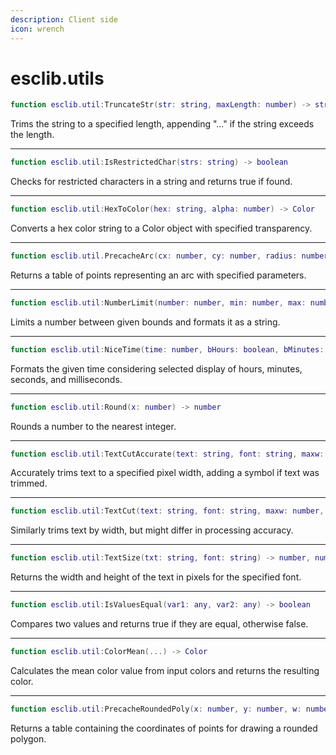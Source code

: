 ```yaml
---
description: Client side
icon: wrench
---
```


# esclib.utils

```lua
function esclib.util:TruncateStr(str: string, maxLength: number) -> string
```

Trims the string to a specified length, appending "..." if the string exceeds the length.

***

```lua
function esclib.util:IsRestrictedChar(strs: string) -> boolean
```

Checks for restricted characters in a string and returns true if found.

***

```lua
function esclib.util:HexToColor(hex: string, alpha: number) -> Color
```

Converts a hex color string to a Color object with specified transparency.

***

```lua
function esclib.util.PrecacheArc(cx: number, cy: number, radius: number, thickness: number, startang: number, endang: number, roughness: number, rote: number) -> table
```

Returns a table of points representing an arc with specified parameters.

***

```lua
function esclib.util:NumberLimit(number: number, min: number, max: number, str_format: string) -> string
```

Limits a number between given bounds and formats it as a string.

***

```lua
function esclib.util:NiceTime(time: number, bHours: boolean, bMinutes: boolean, bSeconds: boolean, bMilliseconds: boolean, try_language: string) -> string
```

Formats the given time considering selected display of hours, minutes, seconds, and milliseconds.

***

```lua
function esclib.util:Round(x: number) -> number
```

Rounds a number to the nearest integer.

***

```lua
function esclib.util:TextCutAccurate(text: string, font: string, maxw: number, add_symbol: string)
```

Accurately trims text to a specified pixel width, adding a symbol if text was trimmed.

***

```lua
function esclib.util:TextCut(text: string, font: string, maxw: number, add_symbol: string)
```

Similarly trims text by width, but might differ in processing accuracy.

***

```lua
function esclib.util:TextSize(txt: string, font: string) -> number, number
```

Returns the width and height of the text in pixels for the specified font.

***

```lua
function esclib.util:IsValuesEqual(var1: any, var2: any) -> boolean
```

Compares two values and returns true if they are equal, otherwise false.

***

```lua
function esclib.util:ColorMean(...) -> Color
```

Calculates the mean color value from input colors and returns the resulting color.

***

```lua
function esclib.util:PrecacheRoundedPoly(x: number, y: number, w: number, h: number, radius: number, cornerPoints: number) -> table
```

Returns a table containing the coordinates of points for drawing a rounded polygon.

